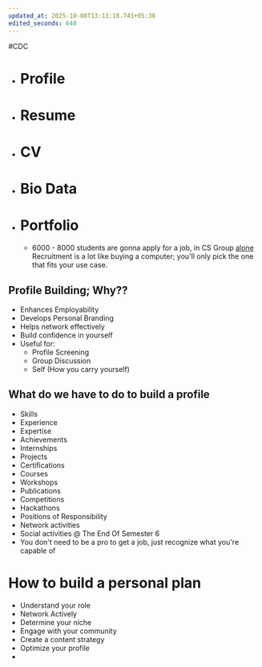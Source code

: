 ```yaml
---
updated_at: 2025-10-08T13:13:18.741+05:30
edited_seconds: 640
---
```

#CDC
- # Profile
- # Resume
- # CV
- # Bio Data
- # Portfolio
	- 6000 - 8000 students are gonna apply for a job, in CS Group <u>alone</u>
Recruitment is a lot like buying a computer; you'll only pick the one that fits your use case.
## Profile Building; Why??
- Enhances Employability
- Develops Personal Branding
- Helps network effectively 
- Build confidence in yourself
- Useful for:
	- Profile Screening
	- Group Discussion
	- Self (How you carry yourself)
## What do we have to do to build a profile
- Skills
- Experience
- Expertise
- Achievements
- Internships
- Projects
- Certifications
- Courses
- Workshops
- Publications
- Competitions
- Hackathons
- Positions of Responsibility
- Network activities
- Social activities
@ The End Of Semester 6
- You don't need to be a pro to get a job, just recognize what you're capable of

# How to build a personal plan
- Understand your role
- Network Actively
- Determine your niche
- Engage with your community
- Create a content strategy
- Optimize your profile
- 